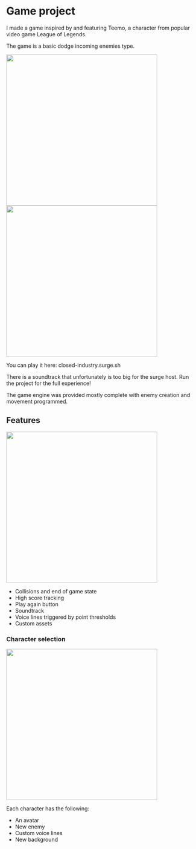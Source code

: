 # Game project

I made a game inspired by and featuring Teemo, a character from popular video game League of Legends.

The game is a basic dodge incoming enemies type.

<img src=https://i.imgur.com/0Hhrk5q.png width='400'/>
<img src=https://i.imgur.com/PcbIX9b.png width='400'/>

You can play it here:
closed-industry.surge.sh

There is a soundtrack that unfortunately is too big for the surge host. Run the project for the full experience!

The game engine was provided mostly complete with enemy creation and movement programmed.

## Features

<img src=https://i.imgur.com/ivpDBRx.png width='400'/>

- Collisions and end of game state
- High score tracking
- Play again button
- Soundtrack
- Voice lines triggered by point thresholds
- Custom assets

### Character selection

<img src=https://i.imgur.com/aXK4zrF.png width='400'/>

Each character has the following:

- An avatar
- New enemy
- Custom voice lines
- New background
